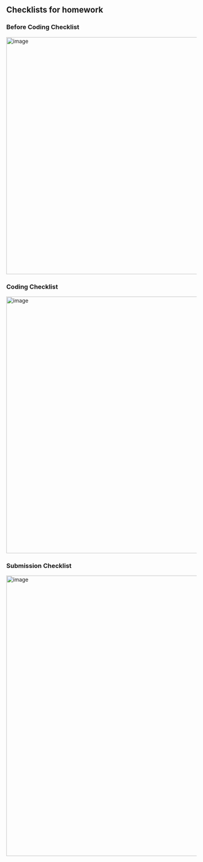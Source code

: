## Checklists for homework

### Before Coding Checklist

<img width="628" alt="image" src="https://user-images.githubusercontent.com/252020/162034307-6325f7f4-861b-4aa7-a938-4f1137d31b49.png">

### Coding Checklist

<img width="680" alt="image" src="https://user-images.githubusercontent.com/252020/162034216-4bd517a9-6baa-42e7-9ba4-3c7bc118ca5f.png">

### Submission Checklist

<img width="743" alt="image" src="https://user-images.githubusercontent.com/252020/162034851-87758acd-363f-43ac-943c-11e901720867.png">
